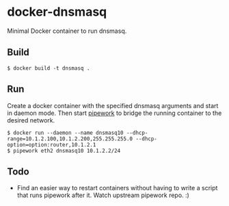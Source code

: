 docker-dnsmasq
==============

Minimal Docker container to run dnsmasq.

Build
-----

    $ docker build -t dnsmasq .

Run
---

Create a docker container with the specified dnsmasq arguments and start in daemon mode.  Then start [pipework](https://github.com/jpetazzo/pipework) to bridge the running container to the desired network.

    $ docker run --daemon --name dnsmasq10 --dhcp-range=10.1.2.100,10.1.2.200,255.255.255.0 --dhcp-option=option:router,10.1.2.1
    $ pipework eth2 dnsmasq10 10.1.2.2/24

Todo
----

* Find an easier way to restart containers without having to write a script that runs pipework after it.  Watch upstream pipework repo. :)
